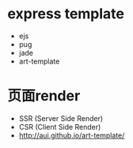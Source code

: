 # express template
- ejs
- pug
- jade
- art-template

# 页面render
- SSR (Server Side Render)
- CSR (Client Side Render)
- http://aui.github.io/art-template/